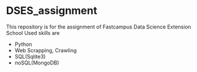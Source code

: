 # DSES_assignment

This repository is for the assignment of Fastcampus Data Science Extension School
Used skills are
* Python
* Web Scrapping, Crawling
* SQL(Sqlite3)
* noSQL(MongoDB)
